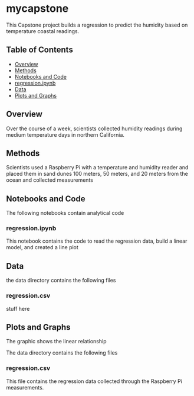 # mycapstone
This Capstone project builds a regression to predict the humidity based on temperature coastal readings. 

## Table of Contents
- [Overview](#overview)
- [Methods](#Methods)
- [Notebooks and Code](#notebooks-and-code)
- [regression.ipynb](#regression.ipynb)
- [Data](#Data)
- [Plots and Graphs](#plots-and-graphs)

## Overview

Over the course of a week, scientists collected humidity readings during medium temperature days in northern California. 

## Methods

Scientists used a Raspberry Pi with a temperature and humidity reader and placed them in sand dunes 100 meters, 50 meters, and 20 meters from the ocean and collected measurements

## Notebooks and Code

The following notebooks contain analytical code

### regression.ipynb

This notebook contains the code to read the regression data, build a linear model, and created a line plot

## Data
the data directory contains the following files

### regression.csv

stuff here

## Plots and Graphs

The graphic shows the linear relationship



The data directory contains the following files

### regression.csv

This file contains the regression data collected through the Raspberry Pi measurements.


